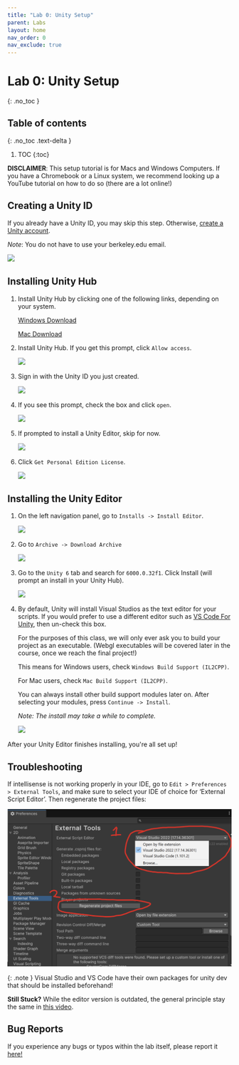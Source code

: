 ```yaml
---
title: "Lab 0: Unity Setup"
parent: Labs
layout: home
nav_order: 0
nav_exclude: true
---
```


# Lab 0: Unity Setup
{: .no_toc }

## Table of contents
{: .no_toc .text-delta }

1. TOC
{:toc}

**DISCLAIMER**: This setup tutorial is for Macs and Windows Computers.  If you have a Chromebook or a Linux system, we recommend looking  up a YouTube tutorial on how to do so (there are a lot online!) 

## Creating a Unity ID
If you already have a Unity ID, you may skip this step. Otherwise, [create a Unity account].

*Note*: You do not have to use your berkeley.edu email.

![](images/createUnityId.png)

## Installing Unity Hub
1. Install Unity Hub by clicking one of the following links, depending on your system.

    [Windows Download]

    [Mac Download]

2. Install Unity Hub. If you get this prompt, click `Allow access`.

    ![](images/image6.png)

3. Sign in with the Unity ID you just created.

    ![](images/image5.png)

4. If you see this prompt, check the box and click `open`.

    ![](images/image8.png)

5. If prompted to install a Unity Editor, skip for now.

    ![](images/image7.png)

6. Click `Get Personal Edition License`.

    ![](images/image3.png)

## Installing the Unity Editor

1. On the left navigation panel, go to `Installs -> Install Editor`.

    ![](images/image2.png)

2. Go to `Archive -> Download Archive`

    ![](images/download.png)

3. Go to the `Unity 6` tab and search for `6000.0.32f1`. Click Install (will prompt an install in your Unity Hub).

    ![](images/openWithHub.png)

4. By default, Unity will install Visual Studios as the text editor for your scripts. If you would prefer to use a different editor such as [VS Code For Unity], then un-check this box.

    For the purposes of this class, we will only ever ask you to build your project as an executable. (Webgl executables will be covered later in the course, once we reach the final project!)

    This means for Windows users, check `Windows Build Support (IL2CPP)`.

    For Mac users, check `Mac Build Support (IL2CPP)`.

    You can always install other build support modules later on. After selecting your modules, press `Continue -> Install`.

    *Note: The install may take a while to complete.*
    
    ![](images/addingModules.png)

After your Unity Editor finishes installing, you're all set up!

## Troubleshooting
If intellisense is not working properly in your IDE, go to `Edit > Preferences > External Tools`, and make sure to select your IDE of choice for ‘External Script Editor’. Then regenerate the project files: 

![](images/regen.png)

{: .note }
Visual Studio and VS Code have their own packages for unity dev that should be installed beforehand!

**Still Stuck?** 
While the editor version is outdated, the general principle stay the same in [this video](https://www.youtube.com/watch?v=ewiw2tcfen8). 


## Bug Reports
If you experience any bugs or typos within the lab itself, please report it [here!]

[here!]: https://forms.gle/oiyM6iu3MinHfmNc7 
[create a Unity account]: https://id.unity.com/en/conversations/02f34c66-e99a-487b-bf0b-669778c319cc002f
[Windows Download]: https://public-cdn.cloud.unity3d.com/hub/prod/UnityHubSetup.exe
[Mac Download]: https://public-cdn.cloud.unity3d.com/hub/prod/UnityHubSetup.dmg
[VS Code For Unity]: https://code.visualstudio.com/docs/other/unity